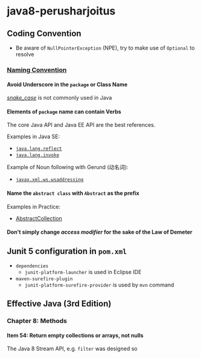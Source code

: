 # java8-perusharjoitus
## Coding Convention
* Be aware of `NullPointerException` (NPE), try to make use of `Optional` to resolve

### [Naming Convention](https://www.oracle.com/java/technologies/javase/codeconventions-namingconventions.html)

#### Avoid Underscore in the `package` or Class Name
[*snake_case*](#) is not commonly used in Java

#### Elements of `package` name can contain Verbs

The core Java API and Java EE API are the best references.

Examples in Java SE:
* [`java.lang.reflect`](https://docs.oracle.com/javase/8/docs/api/java/lang/reflect/package-frame.html)
* [`java.lang.invoke`](https://docs.oracle.com/javase/8/docs/api/java/lang/invoke/package-frame.html)

Example of Noun following with Gerund (动名词):
* [`javax.xml.ws.wsaddressing`](https://docs.oracle.com/javaee/7/api/javax/xml/ws/wsaddressing/package-frame.html)



#### Name the `abstract class` with `Abstract` as the prefix
Examples in Practice:
* [AbstractCollection](https://docs.oracle.com/javase/8/docs/api/java/util/AbstractCollection.html)

#### Don't simply change *access modifier* for the sake of the Law of Demeter

## Junit 5 configuration in `pom.xml`
* `dependencies`
  * `junit-platform-launcher` is used in Eclipse IDE
* `maven-surefire-plugin`
  * `junit-platform-surefire-provider` is used by `mvn` command

## Effective Java (3rd Edition)
### Chapter 8: Methods
#### Item 54: Return empty collections or arrays, not nulls
The Java 8 Stream API, e.g. `filter` was designed so
